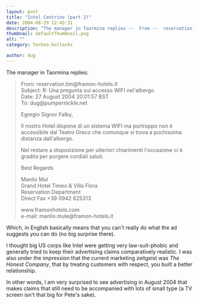 ```yaml
---
layout: post
title: "Intel Centrino (part 2)"
date: 2004-08-29 12:43:31
description: "The manager in Taormina replies --  From --  reservation.tim@framon-hotels.it Subject --  R --  Una pregunta sul accesso WIFI nel&#8217;albergo Date --  27 August 2004 20 -- 01 -- 57 BST To --  dug@pumpernickle.net Egregio Signor Falby, Il nostro Hotel dispone di un sistema WIFI ma purtroppo non è accessibile dal&#8230;"
thumbnail: defaultThumbnail.png
alt: ""
category: Techno-bollocks

author: dug
---
```


<p>The manager in Taormina replies:</p>

<blockquote><p>From:  reservation.tim@framon-hotels.it<br />
Subject:  R: Una pregunta sul accesso <span class="caps">WIFI </span>nel'albergo<br />
Date:  27 August 2004 20:01:57 <span class="caps">BST</span><br />
To:  dug@pumpernickle.net</p>

<p>Egregio Signor Falby,</p>

<p>Il nostro Hotel dispone di un sistema <span class="caps">WIFI </span>ma purtroppo non è accessibile dal Teatro Greco che comunque si trova a pochissima distanza dall'albergo.</p>

<p>Nel restare a disposizione per ulteriori chiarimenti l'occasione ci è gradita per porgere cordiali saluti.</p>

<p>Best Regards</p>

<p>Manlio Mul<br />
Grand Hotel Timeo &amp; Villa Flora <br />
Reservation Department <br />
Direct Fax +39 0942 625313</p>

<p>www.framonhotels.com<br />
e-mail: manlio.mule@framon-hotels.it </p></blockquote>

<p>Which, in English basically means that you can't really do what the ad suggests you can do (no big surprise there). </p>

<p>I thought big US corps like Intel were getting very law-suit-phobic and generally tried to keep their advertising claims comparatively realistic. I was also under the impression that the current marketing zeitgeist was <em>The Honest Company</em>, that by treating customers with respect, you built a better relationship. </p>

<p>In other words, I am very surprised to see advertising in August 2004 that makes claims that still need to be accompanied with lots of small type (a TV screen isn't that big for Pete's sake).</p>
